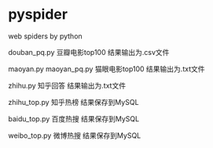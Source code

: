 # pyspider
web spiders by python

douban_pq.py
豆瓣电影top100
结果输出为.csv文件

maoyan.py
maoyan_pq.py
猫眼电影top100
结果输出为.txt文件

zhihu.py
知乎回答
结果输出为.txt文件

zhihu_top.py 
知乎热榜
结果保存到MySQL

baidu_top.py
百度热搜
结果保存到MySQL

weibo_top.py
微博热搜
结果保存到MySQL
